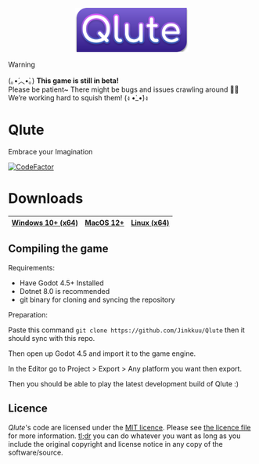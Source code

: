 <p align="center">
  <img width="231" alt="Qlute Logo" src="https://github.com/Jinkku/Qlute/blob/master/Resources/System/mainmenulogo.svg?raw=true">
</p>

> [!WARNING]
> (｡•́︿•̀｡) **This game is still in beta!**  
> Please be patient~ There might be bugs and issues crawling around 🐞💔  
> We’re working hard to squish them! (ง •̀_•́)ง

# Qlute
Embrace your Imagination

[![CodeFactor](https://www.codefactor.io/repository/github/Jinkku/qlute/badge)](https://www.codefactor.io/repository/github/Jinkkuu/qlute)

# Downloads


| [Windows 10+ (x64)](https://github.com/Jinkkuu/Qlute/releases/latest/download/Windows.zip) | [MacOS 12+](https://github.com/Jinkkuu/Qlute/releases/latest/download/MacOS.zip)| [Linux (x64)](https://github.com/Jinkkuu/Qlute/releases/latest/download/Linux.zip)  |
|--------------------------------------------------------------------------------------|--------------------------------------------------------------------------------------------------------------------------------------------------------------------------------------------| ------------- | 

## Compiling the game
Requirements:
- Have Godot 4.5+ Installed
- Dotnet 8.0 is recommended
- git binary for cloning and syncing the repository

Preparation:

Paste this command  ```git clone https://github.com/Jinkkuu/Qlute``` then it should sync with this repo.

Then open up Godot 4.5 and import it to the game engine.

In the Editor go to Project > Export > Any platform you want then export.

Then you should be able to play the latest development build of Qlute :)

## Licence

*Qlute*'s code are licensed under the [MIT licence](https://opensource.org/licenses/MIT). Please see [the licence file](LICENCE) for more information. [tl;dr](https://tldrlegal.com/license/mit-license) you can do whatever you want as long as you include the original copyright and license notice in any copy of the software/source.
